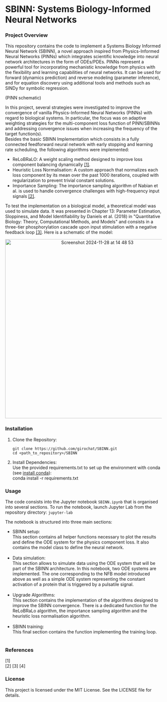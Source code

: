 # SBINN: Systems Biology-Informed Neural Networks
### Project Overview

This repository contains the code to implement a Systems Biology Informed Neural Network (SBINN), a novel approach inspired from Physics-Informed Neural Networks (PINNs) which integrates scientific knowledge into neural network architectures in the form of ODEs/PDEs. PINNs represent a powerful tool for incorporating mechanistic knowledge from physics with the flexibility and learning capabilities of neural networks. It can be used for forward (dynamics prediction) and reverse modeling (parameter inference), and for equation discovery using additional tools and methods such as SINDy for symbolic regression.  

(PINN schematic)

In this project, several strategies were investigated to improve the convergence of vanilla Physics-Informed Neural Networks (PINNs) with regard to biological systems. In particular, the focus was on adaptive weighting strategies for the multi-component loss function of PINN/SBINNs and addressing convergence issues when increasing the frequency of the target function(s).  
Besides the basic SBINN Implementation which consists in a fully connected feedforward neural network with early stopping and learning rate scheduling, the following algorithms were implemented: 
- ReLoBRaLO: A weight scaling method designed to improve loss component balancing dynamically [[1]](#references).
- Heuristic Loss Normalisation: A custom approach that normalizes each loss component by its mean over the past 1000 iterations, coupled with regularization to prevent trivial constant solutions.
- Importance Sampling: The importance sampling algorithm of Nabian et al. is used to handle convergence challenges with high-frequency input signals [[2]](#references).  

To test the implementation on a biological model, a theoretical model was used to simulate data. It was presented in Chapter 13: Parameter Estimation, Sloppiness, and Model Identifiability by Daniels et al. (2018) in "Quantitative Biology: Theory, Computational Methods, and Models" and consists in a three-tier phosphorylation cascade upon input stimulation with a negative feedback loop [[3]](#references). Here is a schematic of the model:

<p align="center">
<img width="577" alt="Screenshot 2024-11-28 at 14 48 53" src="https://github.com/user-attachments/assets/96fbffed-f4d5-442c-b3b5-bdd3f10b3255">
</p>

### Installation

1. Clone the Repository:

    `git clone https://github.com/girochat/SBINN.git`  
    `cd <path_to_repository>/SBINN`

2. Install Dependencies:  
Use the provided requirements.txt to set up the environment with conda (see [install conda](https://docs.conda.io/projects/conda/en/latest/user-guide/install/index.html)):  
   conda install -r requirements.txt

### Usage

The code consists into the Jupyter notebook `SBINN.ipynb` that is organised into several sections. To run the notebook, launch Jupyter Lab from the repository
directory:
  `jupyter-lab`

The notebook is structured into three main sections:
- SBINN setup:  
  This section contains all helper functions necessary to plot the results and define the ODE system for the physics component loss. It also contains the model class to define the neural network.  
  &nbsp;
- Data simulation:  
  This section allows to simulate data using the ODE system that will be part of the SBINN architecture. In this notebook, two ODE systems are implemented. The one corresponding to the NFB model introduced above as well as a simple ODE system representing the constant activation of a protein that is triggered by a pulsatile signal.  
  &nbsp;
- Upgrade Algorithms:  
  This section contains the implementation of the algorithms designed to improve the SBINN convergence. There is a dedicated function for the ReLoBRaLo algorithm, the importance sampling algorithm and the heuristic loss normalisation algorithm.  
  &nbsp;
- SBINN training:  
  This final section contains the function implementing the training loop.  
&nbsp;
  

### References

[1]  
[2]
[3]
[4]

### License

This project is licensed under the MIT License. See the LICENSE file for details.
